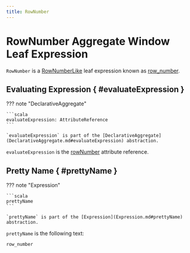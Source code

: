 ```yaml
---
title: RowNumber
---
```


# RowNumber Aggregate Window Leaf Expression

`RowNumber` is a [RowNumberLike](RowNumberLike.md) leaf expression known as [row_number](#prettyName).

## Evaluating Expression { #evaluateExpression }

??? note "DeclarativeAggregate"

    ```scala
    evaluateExpression: AttributeReference
    ```

    `evaluateExpression` is part of the [DeclarativeAggregate](DeclarativeAggregate.md#evaluateExpression) abstraction.

`evaluateExpression` is the [rowNumber](RowNumberLike.md#rowNumber) attribute reference.

## Pretty Name { #prettyName }

??? note "Expression"

    ```scala
    prettyName
    ```

    `prettyName` is part of the [Expression](Expression.md#prettyName) abstraction.

`prettyName` is the following text:

```text
row_number
```
